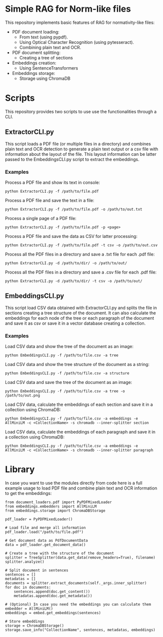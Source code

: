 # Simple RAG for Norm-like files

This repository implements basic features of RAG for normativity-like files:

* PDF document loading:
    * From text (using pypdf).
    * Using Optical Character Recognition (using pytesseract).
    * Combining plain text and OCR.
* PDF document splitting:
    * Creating a tree of sections
* Embeddings creation:
    * Using SentenceTransformers
* Embeddings storage:
    * Storage using ChromaDB

# Scripts

This repository provides two scripts to use use the functionalities through a CLI.

## ExtractorCLI.py

This script loads a PDF file (or multiple files in a directory) and combines plain text and
OCR detection to generate a plain text output or a csv file with information about the
layout of the file. This layout information can be latter passed to the EmbeddingsCLI.py
script to extract the embeddings.

### Examples

Process a PDF file and show its text in console:

    python ExtractorCLI.py -f /path/to/file.pdf

Process a PDF file and save the text in a file:

    python ExtractorCLI.py -f /path/to/file.pdf -o /path/to/out.txt

Process a single page of a PDF file:

    python ExtractorCLI.py -f /path/to/file.pdf -p <page>

Process a PDF file and save the data as CSV for latter processing:

    python ExtractorCLI.py -f /path/to/file.pdf -t csv -o /path/to/out.csv

Process all the PDF files in a directory and save a .txt file for each .pdf file:

    python ExtractorCLI.py -d /path/to/dir/ -o /path/to/out/

Process all the PDF files in a directory and save a .csv file for each .pdf file:

    python ExtractorCLI.py -d /path/to/dir/ -t csv -o /path/to/out/

## EmbeddingsCLI.py

This script load CSV data obtained with ExtractorCLI.py and splits the file in sections
creating a tree structure of the document. It can also calculate the embeddings for
each node of the tree or each paragraph of the document and save it as csv or save it
in a vector database creating a collection.

### Examples

Load CSV data and show the tree of the document as an image:

    python EmbeddingsCLI.py -f /path/to/file.csv -a tree

Load CSV data and show the tree structure of the document as a string:

    python EmbeddingsCLI.py -f /path/to/file.csv -a structure

Load CSV data and save the tree of the document as an image:

    python EmbeddingsCLI.py -f /path/to/file.csv -a tree -o /path/to/out.png

Load CSV data, calculate the embeddings of each section and save it in a collection
using ChromaDB:

    python EmbeddingsCLI.py -f /path/to/file.csv -a embeddings -e AllMiniLM -c <CollectionName> -s chromadb --inner-splitter section

Load CSV data, calculate the embeddings of each paragraph and save it in a collection
using ChromaDB:

    python EmbeddingsCLI.py -f /path/to/file.csv -a embeddings -e AllMiniLM -c <CollectionName> -s chromadb --inner-splitter paragraph

# Library

In case you want to use the modules directly from code here is a full example usage
to load PDF file and combine plain text and OCR information to get the embeddings:

    from document_loaders.pdf import PyPDFMixedLoader
    from embeddings.embedders import AllMiniLM
    from embeddings.storage import ChromaDBStorage

    pdf_loader = PyPDFMixedLoader()

    # Load file and merge all information
    pdf_loader.load("/path/to/file.pdf")

    # Get document data as PdfDocumentData
    data = pdf_loader.get_document_data()

    # Create a tree with the structure of the document
    splitter = TreeSplitter(data.get_data(remove_headers=True), filename)
    splitter.analyze()

    # Split document in sentences
    sentences = []
    metadatas = []
    documents = splitter.extract_documents(self._args.inner_splitter)
    for doc in documents:
        sentences.append(doc.get_content())
        metadatas.append(doc.get_metadata())

    # (Optional) In case you need the embeddings you can calculate them
    embedder = AllMiniLM()
    embeddings = embed.get_embeddings(sentences)

    # Store embeddings
    storage = ChromaDBStorage()
    storage.save_info("CollectionName", sentences, metadatas, embeddings)

